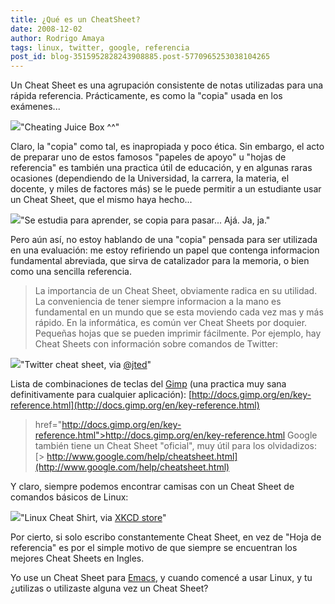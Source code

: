 ```yaml
---
title: ¿Qué es un CheatSheet?
date: 2008-12-02
author: Rodrigo Amaya
tags: linux, twitter, google, referencia
post_id: blog-3515952828243908885.post-5770965253038104265
---
```


Un Cheat Sheet es una agrupación consistente de notas utilizadas para una rápida referencia. Prácticamente, es como la "copia" usada en los exámenes...

[![](http://1.bp.blogspot.com/_ayvorITawE4/STanmaErzGI/AAAAAAAABxY/9T0XVqQamLI/s320/Spicker_trinkflasche.jpg)](http://1.bp.blogspot.com/_ayvorITawE4/STanmaErzGI/AAAAAAAABxY/9T0XVqQamLI/s1600-h/Spicker_trinkflasche.jpg)"Cheating Juice Box ^^"

Claro, la "copia" como tal, es inapropiada y poco ética. Sin embargo, el acto de preparar uno de estos famosos "papeles de apoyo" u "hojas de referencia" es también una practica útil de educación, y en algunas raras ocasiones (dependiendo de la Universidad, la carrera, la materia, el docente, y miles de factores más) se le puede permitir a un estudiante usar un Cheat Sheet, que el mismo haya hecho...

[![](http://2.bp.blogspot.com/_ayvorITawE4/STanmyT-pqI/AAAAAAAABxg/yOJgRfnp18o/s320/800px-Cheating.JPG)](http://2.bp.blogspot.com/_ayvorITawE4/STanmyT-pqI/AAAAAAAABxg/yOJgRfnp18o/s1600-h/800px-Cheating.JPG)"Se estudia para aprender, se copia para pasar... Ajá. Ja, ja."

Pero aún así, no estoy hablando de una "copia" pensada para ser utilizada en una evaluación: me estoy refiriendo un papel que contenga informacion fundamental abreviada, que sirva de catalizador para la memoria, o bien como una sencilla referencia.

> La importancia
> de un Cheat Sheet, obviamente radica en su utilidad. La conveniencia de tener siempre
> informacion a la mano es fundamental en un mundo que se esta moviendo cada vez mas y más
> rápido.
En la informática, es común ver Cheat Sheets por doquier. Pequeñas hojas que se pueden imprimir fácilmente. Por ejemplo, hay Cheat Sheets con información sobre comandos de Twitter:

[![](http://1.bp.blogspot.com/_ayvorITawE4/STarzyrtf4I/AAAAAAAABxo/WZgZ7nMTkb4/s320/tweet_sheet_big.gif)](http://1.bp.blogspot.com/_ayvorITawE4/STarzyrtf4I/AAAAAAAABxo/WZgZ7nMTkb4/s1600-h/tweet_sheet_big.gif)"Twitter cheat sheet, via [@jted](http://twitter.com/jted)"

Lista de combinaciones de teclas del [Gimp](http://www.gimp.org/) (una practica muy sana definitivamente para cualquier aplicación): [http://docs.gimp.org/en/key-reference.html](http://docs.gimp.org/en/key-reference.html)
> href="http://docs.gimp.org/en/key-reference.html">http://docs.gimp.org/en/key-reference.html
Google también tiene un Cheat Sheet "oficial", muy útil para los olvidadizos: [> http://www.google.com/help/cheatsheet.html](http://www.google.com/help/cheatsheet.html)

Y claro, siempre podemos encontrar camisas con un Cheat Sheet de comandos básicos de Linux:

[![](http://4.bp.blogspot.com/_ayvorITawE4/STarz8FIw-I/AAAAAAAABxw/a4vponk-8DM/s320/regex_shirt_example.jpg)](http://4.bp.blogspot.com/_ayvorITawE4/STarz8FIw-I/AAAAAAAABxw/a4vponk-8DM/s1600-h/regex_shirt_example.jpg)"Linux Cheat Shirt, via [XKCD store](http://store.xkcd.com/)"

Por cierto, si solo escribo constantemente Cheat Sheet, en vez de "Hoja de referencia" es por el simple motivo de que siempre se encuentran los mejores Cheat Sheets en Ingles.

Yo use un Cheat Sheet para [Emacs](http://www.gnu.org/software/emacs/), y cuando comencé a usar Linux, y tu ¿utilizas o utilizaste alguna vez un Cheat Sheet?
